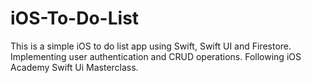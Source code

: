 # iOS-To-Do-List

This is a simple iOS to do list app using Swift, Swift UI and Firestore. Implementing user authentication and CRUD operations. Following iOS Academy Swift Ui Masterclass.
